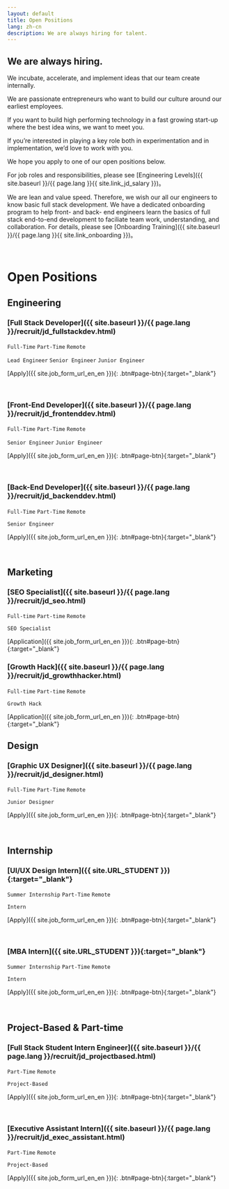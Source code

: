 ```yaml
---
layout: default
title: Open Positions
lang: zh-cn
description: We are always hiring for talent.
---
```


## We are always hiring.

We incubate, accelerate, and implement ideas that our team create internally.

We are passionate entrepreneurs who want to build our culture around our earliest employees.

If you want to build high performing technology in a fast growing start-up where the best idea wins, we want to meet you.

If you’re interested in playing a key role both in experimentation and in implementation, we’d love to work with you.

We hope you apply to one of our open positions below.

For job roles and responsibilities, please see [Engineering Levels]({{ site.baseurl }}/{{ page.lang }}{{ site.link_jd_salary }})。

We are lean and value speed. Therefore, we wish our all our engineers to know basic full stack development. We have a dedicated onboarding program to help front- and back- end engineers learn the basics of full stack end-to-end development to faciliate team work, understanding, and collaboration. For details, please see [Onboarding Training]({{ site.baseurl }}/{{ page.lang }}{{ site.link_onboarding }})。

<br>

# Open Positions

## Engineering

### [Full Stack Developer]({{ site.baseurl }}/{{ page.lang }}/recruit/jd_fullstackdev.html)

`Full-Time` `Part-Time` `Remote`

`Lead Engineer`  `Senior Engineer`  `Junior Engineer`

[Apply]({{ site.job_form_url_en_en }}){: .btn#page-btn}{:target="_blank"}

<br>

### [Front-End Developer]({{ site.baseurl }}/{{ page.lang }}/recruit/jd_frontenddev.html)

`Full-Time` `Part-Time`  `Remote`

`Senior Engineer` `Junior Engineer`

[Apply]({{ site.job_form_url_en_en }}){: .btn#page-btn}{:target="_blank"}

<br>

### [Back-End Developer]({{ site.baseurl }}/{{ page.lang }}/recruit/jd_backenddev.html)

`Full-Time` `Part-Time`  `Remote`

`Senior Engineer`

[Apply]({{ site.job_form_url_en_en }}){: .btn#page-btn}{:target="_blank"}

<br>

<!--
### [iOS/Android Mobile App Developer](https://www.cakeresume.com/companies/avance-venture-lab/jobs/mobile-application-engineer-ios-android){:target="_blank"}

`Full-Time`  `Remote`

`Senior Engineer`

[Apply]({{ site.job_form_url_en_en }}){: .btn#page-btn}{:target="_blank"}

<br>

### [DevOps Engineer](https://www.cakeresume.com/companies/avance-venture-lab/jobs/devops-sre-engineer-remote-work){:target="_blank"}

`Full-Time`  `Remote`

`Junior Engineer`

[Apply]({{ site.job_form_url_en_en }}){: .btn#page-btn}{:target="_blank"}

<br>

### [QC/QA Engineer](https://www.cakeresume.com/companies/avance-venture-lab/jobs/qa-qc-engineer-remote-work){:target="_blank"}

`Full-Time`  `Remote`

`Junior Engineer`

[Apply]({{ site.job_form_url_en_en }}){: .btn#page-btn}{:target="_blank"}

<br>

-->

## Marketing

### [SEO Specialist]({{ site.baseurl }}/{{ page.lang }}/recruit/jd_seo.html)

`Full-time` `Part-time` `Remote`

`SEO Specialist`

[Application]({{ site.job_form_url_en_en }}){: .btn#page-btn}{:target="_blank"}

### [Growth Hack]({{ site.baseurl }}/{{ page.lang }}/recruit/jd_growthhacker.html)

`Full-time` `Part-time` `Remote`

`Growth Hack`

[Application]({{ site.job_form_url_en_en }}){: .btn#page-btn}{:target="_blank"}

## Design

### [Graphic UX Designer]({{ site.baseurl }}/{{ page.lang }}/recruit/jd_designer.html)

`Full-Time` `Part-Time`  `Remote`

`Junior Designer`

[Apply]({{ site.job_form_url_en_en }}){: .btn#page-btn}{:target="_blank"}

<br>

## Internship

### [UI/UX Design Intern]({{ site.URL_STUDENT }}){:target="_blank"}

`Summer Internship` `Part-Time`  `Remote`

`Intern`

[Apply]({{ site.job_form_url_en_en }}){: .btn#page-btn}{:target="_blank"}


<br>

### [MBA Intern]({{ site.URL_STUDENT }}){:target="_blank"}

`Summer Internship` `Part-Time`  `Remote`

`Intern`

[Apply]({{ site.job_form_url_en_en }}){: .btn#page-btn}{:target="_blank"}

<br>

## Project-Based & Part-time

### [Full Stack Student Intern Engineer]({{ site.baseurl }}/{{ page.lang }}/recruit/jd_projectbased.html)

`Part-Time`  `Remote`

`Project-Based`

[Apply]({{ site.job_form_url_en_en }}){: .btn#page-btn}{:target="_blank"}

<br>

### [Executive Assistant Intern]({{ site.baseurl }}/{{ page.lang }}/recruit/jd_exec_assistant.html)

`Part-Time`  `Remote`

`Project-Based`

[Apply]({{ site.job_form_url_en_en }}){: .btn#page-btn}{:target="_blank"}

<br>
